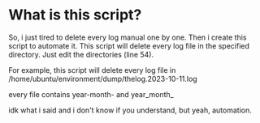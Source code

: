 # What is this script?

So, i just tired to delete every log manual one by one.
Then i create this script to automate it.
This script will delete every log file in the specified directory.
Just edit the directories (line 54).

For example, this script will delete every log file in /home/ubuntu/environment/dump/thelog.2023-10-11.log

every file contains year-month- and year_month_

idk what i said and i don't know if you understand, but yeah, automation.
